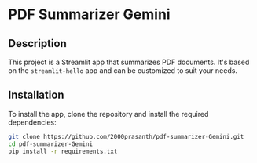 # PDF Summarizer Gemini

## Description
This project is a Streamlit app that summarizes PDF documents. It's based on the `streamlit-hello` app and can be customized to suit your needs.

## Installation
To install the app, clone the repository and install the required dependencies:

```bash
git clone https://github.com/2000prasanth/pdf-summarizer-Gemini.git
cd pdf-summarizer-Gemini
pip install -r requirements.txt
